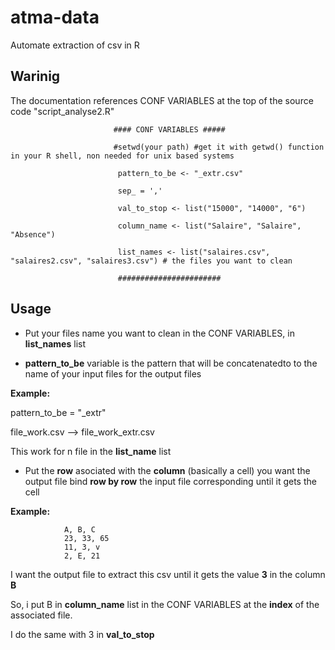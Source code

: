 # atma-data
Automate extraction of csv in R

## Warinig

The documentation references CONF VARIABLES at the top of the source code "script_analyse2.R"

                           #### CONF VARIABLES #####

                           #setwd(your path) #get it with getwd() function in your R shell, non needed for unix based systems

                            pattern_to_be <- "_extr.csv"

                            sep_ = ','
                            
                            val_to_stop <- list("15000", "14000", "6")
                            
                            column_name <- list("Salaire", "Salaire", "Absence") 
                            
                            list_names <- list("salaires.csv", "salaires2.csv", "salaires3.csv") # the files you want to clean
                            
                            #######################

## Usage 

- Put your files name you want to clean in the CONF VARIABLES, in **list_names** list

- **pattern_to_be** variable is the pattern that will be concatenatedto to the name of your input files for the output files

**Example:**

pattern_to_be = "_extr"

file_work.csv --> file_work_extr.csv

This work for n file in the **list_name** list

- Put the **row** asociated with the **column** (basically a cell) you want the output file bind __row by row__ the input file corresponding until it gets the cell

**Example:**

                A, B, C
                23, 33, 65
                11, 3, v
                2, E, 21

              
I want the output file to extract this csv until it gets the value **3** in the column **B**

So, i put B in **column_name** list in the CONF VARIABLES at the __index__ of the associated file.

I do the same with 3 in __val_to_stop__


